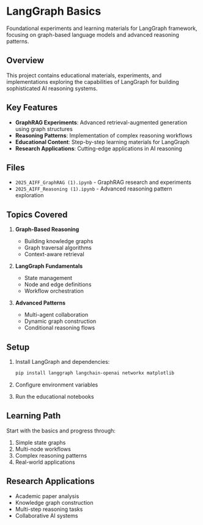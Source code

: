 # LangGraph Basics

Foundational experiments and learning materials for LangGraph framework, focusing on graph-based language models and advanced reasoning patterns.

## Overview

This project contains educational materials, experiments, and implementations exploring the capabilities of LangGraph for building sophisticated AI reasoning systems.

## Key Features

- **GraphRAG Experiments**: Advanced retrieval-augmented generation using graph structures
- **Reasoning Patterns**: Implementation of complex reasoning workflows
- **Educational Content**: Step-by-step learning materials for LangGraph
- **Research Applications**: Cutting-edge applications in AI reasoning

## Files

- `2025_AIFF_GraphRAG (1).ipynb` - GraphRAG research and experiments
- `2025_AIFF_Reasoning (1).ipynb` - Advanced reasoning pattern exploration

## Topics Covered

1. **Graph-Based Reasoning**
   - Building knowledge graphs
   - Graph traversal algorithms
   - Context-aware retrieval

2. **LangGraph Fundamentals**
   - State management
   - Node and edge definitions
   - Workflow orchestration

3. **Advanced Patterns**
   - Multi-agent collaboration
   - Dynamic graph construction
   - Conditional reasoning flows

## Setup

1. Install LangGraph and dependencies:
   ```bash
   pip install langgraph langchain-openai networkx matplotlib
   ```

2. Configure environment variables

3. Run the educational notebooks

## Learning Path

Start with the basics and progress through:
1. Simple state graphs
2. Multi-node workflows  
3. Complex reasoning patterns
4. Real-world applications

## Research Applications

- Academic paper analysis
- Knowledge graph construction
- Multi-step reasoning tasks
- Collaborative AI systems